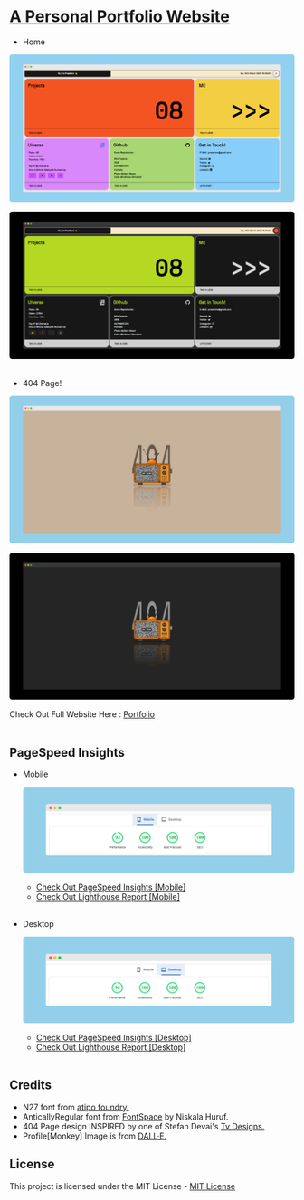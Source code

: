 # [A Personal Portfolio Website](https://praashoo7.github.io/Portfolio/)

- Home

![HomeImage](ReadMe-Files/Home.png)

![HomeImageC](ReadMe-Files/HomeC.png)<br><br>

- 404 Page!

![404Image](ReadMe-Files/404Image.png)

![4040ImageC](ReadMe-Files/404ImageC.png)<br>

Check Out Full Website Here : [Portfolio](https://praashoo7.github.io/Portfolio/)<br><br>

## PageSpeed Insights

- Mobile

    ![InsightsMobileImage](ReadMe-Files/Insights_Mobile.png)
  - [Check Out PageSpeed Insights [Mobile]](https://pagespeed.web.dev/analysis/https-praashoo7-github-io-Portfolio/0iu3kvfrmd?form_factor=mobile)
  - [Check Out Lighthouse Report [Mobile]](https://htmlpreview.github.io/?https://github.com/Praashoo7/Portfolio/blob/main/ReadMe-Files/praashoo7.github.io-20240220T193219.html)<br><br>

- Desktop

    ![InsightsMobileDesktop](ReadMe-Files/Insights_Desktop.png)
  - [Check Out PageSpeed Insights [Desktop]](https://pagespeed.web.dev/analysis/https-praashoo7-github-io-Portfolio/0iu3kvfrmd?form_factor=desktop)
  - [Check Out Lighthouse Report [Desktop]](https://htmlpreview.github.io/?https://github.com/Praashoo7/Portfolio/blob/main/ReadMe-Files/praashoo7.github.io-20240220T193308.html)<br><br>


## Credits

- N27 font from [atipo foundry.](https://www.atipofoundry.com/)
- AnticallyRegular font from [FontSpace](https://www.fontspace.com/antically-font-f77217) by Niskala Huruf.
- 404 Page design INSPIRED by one of Stefan Devai's [Tv Designs.](https://dribbble.com/shots/9520030-Old-TV-illustration)
- Profile[Monkey] Image is from [DALL·E.](https://openai.com/index/dall-e)


## License

This project is licensed under the MIT License - [MIT License](https://github.com/Praashoo7/Portfolio/blob/main/LICENSE)
